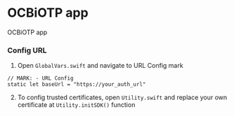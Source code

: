 # OCBiOTP app
OCBiOTP app

### Config URL

1. Open `GlobalVars.swift` and navigate to URL Config mark
```
// MARK: - URL Config
static let baseUrl = "https://your_auth_url"
```

2. To config trusted certificates, open `Utility.swift` and replace your own certificate at `Utility.initSDK()` function